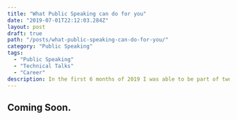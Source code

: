 ```yaml
---
title: "What Public Speaking can do for you"
date: "2019-07-01T22:12:03.284Z"
layout: post
draft: true
path: "/posts/what-public-speaking-can-do-for-you/"
category: "Public Speaking"
tags:
  - "Public Speaking"
  - "Technical Talks"
  - "Career"
description: In the first 6 months of 2019 I was able to be part of two panels about "Leveling Up" in your career and then give my first 3 technical talks about React Technical Interviews and React Testing Library. Here's a recap of what these speaking opportunities brought me.
---
```


## Coming Soon.